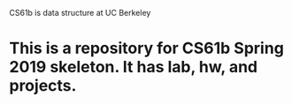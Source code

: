 CS61b is data structure at UC Berkeley 
# This is a repository for CS61b Spring 2019 skeleton. It has lab, hw, and projects. 
